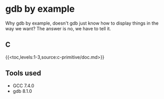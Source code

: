 # gdb by example

Why gdb by example, doesn't gdb just know how to display things in the way we want? The answer is no, we have to tell it.

## C

{{<toc,levels:1-3,source:c-primitive/doc.md>}}

## Tools used

* GCC 7.4.0
* gdb 8.1.0
